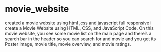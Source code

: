 # movie_website
created a movie website using html ,css and javascript full responsive 
i create a Movie Website using HTML, CSS, and JavaScript Code. On this movie website, 
you see some movie list on the main page and there’s a search bar in the header so you can search for and movie and you get its Poster image, 
movie title, movie overview, and movie ratings.
